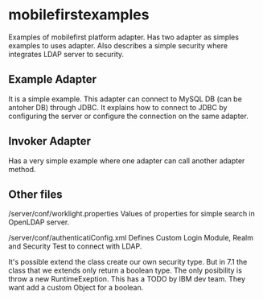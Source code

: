 # mobilefirstexamples
Examples of mobilefirst platform adapter.
Has two adapter as simples examples to uses adapter.
Also describes a simple security where integrates LDAP server to security.

Example Adapter
---------------

It is a simple example. This adapter can connect to MySQL DB (can be antoher DB) through JDBC.
It explains how to connect to JDBC by configuring the server or configure the connection on the same adapter.

Invoker Adapter
---------------

Has a very simple example where one adapter can call another adapter method.

Other files
---------------

/server/conf/worklight.properties
  Values of properties for simple search in OpenLDAP server.

/server/conf/authenticatiConfig.xml
  Defines Custom Login Module, Realm and Security Test to connect with LDAP.
  
It's possible extend the class create our own security type. But in 7.1 the class that we extends only return a boolean type. The only posibility is throw a new RuntimeExeption. This has a TODO by IBM dev team. They want add a custom Object for a boolean.
